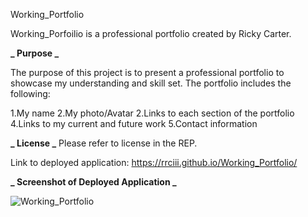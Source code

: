 Working_Portfolio

Working_Porfoilio is a professional portfolio created by Ricky Carter.

**_ Purpose _**

The purpose of this project is to present a professional portfolio to showcase my understanding and skill set. The portfolio includes the following:

1.My name
2.My photo/Avatar
2.Links to each section of the portfolio
4.Links to my current and future work
5.Contact information

**_ License _**
Please refer to license in the REP.

Link to deployed application:
https://rrciii.github.io/Working_Portfolio/

**_ Screenshot of Deployed Application _**

![Working_Portfolio](https://github.com/RRCIII/Working_Portfolio/assets/132403132/f7dffa47-eac1-46a8-a481-079db19fae1d)
